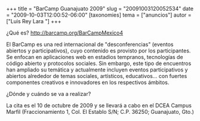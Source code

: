 +++
title = "BarCamp Guanajuato 2009"
slug = "20091003120052534"
date = "2009-10-03T12:00:52-06:00"
[taxonomies]
tema = ["anuncios"]
autor = ["Luis Rey Lara "]
+++

¿Qué es? <http://barcamp.org/BarCampMexico4>

El BarCamp es una red internacional de "desconferencias" (eventos abiertos y
participativos), cuyo contenido es provisto por los participantes. Se enfocan en
aplicaciones web en estadios tempranos, tecnologías de código abierto y
protocolos sociales. Sin embargo, este tipo de encuentros han ampliado su
temática y actualmente incluyen eventos participativos y abiertos alrededor de
temas sociales, artísticos, educativos… con fuertes componentes creativos e
innovadores en los respectivos ámbitos.

<!-- more -->

¿Dónde y cuándo se va a realizar?

La cita es el 10 de octubre de 2009 y se llevará a cabo en el DCEA Campus Marfil
(Fraccionamiento 1, Col. El Establo S/N; C.P. 36250; Guanajuato, Gto.)
